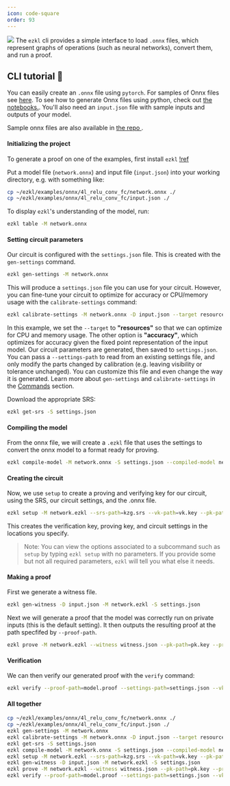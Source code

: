 ```yaml
---
icon: code-square
order: 93
---
```

![](../assets/cli.png) 
The `ezkl` cli provides a simple interface to load `.onnx` files, which represent graphs of operations (such as neural networks), convert them, and run a proof.

## CLI tutorial 👾

You can easily create an `.onnx` file using `pytorch`. For samples of Onnx files see [here](https://github.com/onnx/models). To see how to generate Onnx files using python, check out <a href="https://github.com/zkonduit/ezkl/blob/main/examples/notebooks/" target="_blank"> the notebooks.</a>. You'll also need an `input.json` file with sample inputs and outputs of your model.

Sample onnx files are also available in <a href="https://github.com/zkonduit/ezkl/blob/main/examples/onnx/" target="_blank"> the repo </a>.

#### Initializing the project
To generate a proof on one of the examples, first install `ezkl` 
[!ref](/getting_started)

Put a model file (`network.onnx`) and input file (`input.json`) into your working directory, e.g. with something like:
```bash
cp ~/ezkl/examples/onnx/4l_relu_conv_fc/network.onnx ./
cp ~/ezkl/examples/onnx/4l_relu_conv_fc/input.json ./

```
To display `ezkl`'s understanding of the model, run:

```bash
ezkl table -M network.onnx
```

#### Setting circuit parameters
Our circuit is configured with the `settings.json` file. This is created with the `gen-settings` command. 
```bash
ezkl gen-settings -M network.onnx
```
This will produce a `settings.json` file you can use for your circuit. However, you can fine-tune your circuit to optimize for accuracy or CPU/memory usage with the `calibrate-settings` command:
```bash
ezkl calibrate-settings -M network.onnx -D input.json --target resources
```
In this example, we set the `--target` to **"resources"** so that we can optimize for CPU and memory usage. The other option is **"accuracy"**, which optimizes for accuracy given the fixed point representation of the input model. Our circuit parameters are generated, then saved to `settings.json`. You can pass a `--settings-path` to read from an existing settings file, and only modify the parts changed by calibration (e.g. leaving visibility or tolerance unchanged). You can customize this file and even change the way it is generated. Learn more about `gen-settings` and `calibrate-settings` in the [Commands](https://docs.ezkl.xyz/about_ezkl/commands/) section.

Download the appropriate SRS:
```bash
ezkl get-srs -S settings.json
```


#### Compiling the model
From the onnx file, we will create a `.ezkl` file that uses the settings to convert the onnx model to a format ready for proving.

```bash
ezkl compile-model -M network.onnx -S settings.json --compiled-model network.ezkl
```


#### Creating the circuit
Now, we use `setup` to create a proving and verifying key for our circuit, using the SRS, our circuit settings, and the .onnx file. 

```bash
ezkl setup -M network.ezkl --srs-path=kzg.srs --vk-path=vk.key --pk-path=pk.key --settings-path=settings.json
```
This creates the verification key, proving key, and circuit settings in the locations you specify. 

> Note: You can view the options associated to a subcommand such as `setup` by typing `ezkl setup` with no parameters. If you provide some but not all required parameters, `ezkl` will tell you what else it needs.

#### Making a proof
First we generate a witness file.

```bash
ezkl gen-witness -D input.json -M network.ezkl -S settings.json
```

Next we will generate a proof that the model was correctly run on private inputs (this is the default setting). It then outputs the resulting proof at the path specfifed by `--proof-path`.

```bash
ezkl prove -M network.ezkl --witness witness.json --pk-path=pk.key --proof-path=model.proof --srs-path=kzg.srs --settings-path=settings.json
```

#### Verification
We can then verify our generated proof with the `verify` command:
```bash
ezkl verify --proof-path=model.proof --settings-path=settings.json --vk-path=vk.key --srs-path=kzg.srs
```

#### All together
```bash
cp ~/ezkl/examples/onnx/4l_relu_conv_fc/network.onnx ./
cp ~/ezkl/examples/onnx/4l_relu_conv_fc/input.json ./
ezkl gen-settings -M network.onnx
ezkl calibrate-settings -M network.onnx -D input.json --target resources
ezkl get-srs -S settings.json
ezkl compile-model -M network.onnx -S settings.json --compiled-model network.ezkl
ezkl setup -M network.ezkl --srs-path=kzg.srs --vk-path=vk.key --pk-path=pk.key --settings-path=settings.json
ezkl gen-witness -D input.json -M network.ezkl -S settings.json
ezkl prove -M network.ezkl --witness witness.json --pk-path=pk.key --proof-path=model.proof --srs-path=kzg.srs --settings-path=settings.json
ezkl verify --proof-path=model.proof --settings-path=settings.json --vk-path=vk.key --srs-path=kzg.srs
```



